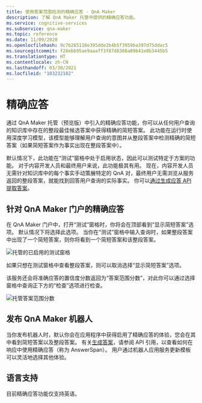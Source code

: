 ```yaml
---
title: 使用答案范围检测的精确应答 - QnA Maker
description: 了解 QnA Maker 托管中提供的精确应答功能。
ms.service: cognitive-services
ms.subservice: qna-maker
ms.topic: reference
ms.date: 11/09/2020
ms.openlocfilehash: 9c7b265118e395dde2b4b5f3959ba397d75ddac5
ms.sourcegitcommit: f28ebb95ae9aaaff3f87d8388a09b41e0b3445b5
ms.translationtype: HT
ms.contentlocale: zh-CN
ms.lasthandoff: 03/30/2021
ms.locfileid: "103232182"
---
```

# <a name="precise-answering"></a>精确应答

通过 QnA Maker 托管（预览版）中引入的精确应答功能，你可以从任何用户查询的知识库中存在的整段最佳候选答案中获得精确的简短答案。 此功能在运行时使用深度学习模型，该模型能够理解用户查询的意图并从整段答案中检测精确的简短答案（如果简短答案作为事实出现在整段答案中）。 

默认情况下，此功能在“测试”窗格中处于启用状态，因此可以测试特定于方案的功能。 对于内容开发人员和最终用户来说，此功能极其有用。 现在，内容开发人员无需针对知识库中的每个事实手动策展特定的 QnA 对，最终用户无需浏览从服务返回的整段答案，就能找到回答用户查询的实际事实。 你可以[通过生成应答 API 提取答案](How-To/metadata-generateanswer-usage.md#get-precise-answers-with-generateanswer-api)。

## <a name="precise-answering-on-qna-maker-portal"></a>针对 QnA Maker 门户的精确应答

在 QnA Maker 门户中，打开“测试”窗格时，你将会在顶部看到“显示简短答案”选项。 默认情况下将选择此选项。 当你在“测试”窗格中输入查询时，如果整段答案中出现了一个简短答案，则你将看到一个简短答案和该整段答案。
 
![托管的已启用的测试窗格](../QnAMaker/media/conversational-context/test-pane-with-managed.png)

如果只想在测试窗格中查看整段答案，则可以取消选择“显示简短答案”选项。 

该服务还会将准确应答的置信度分数返回为“答案范围分数”，对此你可以通过选择窗格中查询正下方的“检查”选项进行检查。

![托管答案范围分数](../QnAMaker/media/conversational-context/managed-answer-span-score.png)

## <a name="publishing-a-qna-maker-bot"></a>发布 QnA Maker 机器人

当你发布机器人时，默认你会在应用程序中获得启用了精确应答的体验，您会在其中看到简短答案以及整段答案。 有关[生成答案](/rest/api/cognitiveservices/qnamakerv5.0-preview.1/knowledgebase/generateanswer#answerspan)，请参阅 API 引用，以查看如何在响应中使用精确应答（称为 AnswerSpan）。 用户通过机器人应用服务更新模板可以灵活地选择其他体验。 

## <a name="language-support"></a>语言支持

目前精确应答功能仅支持英语。

